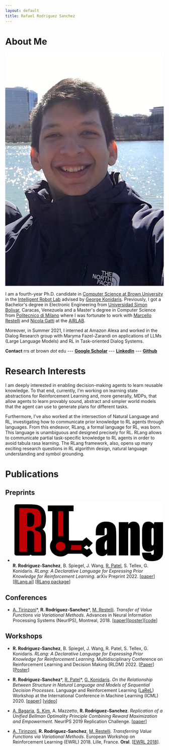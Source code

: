```yaml
---
layout: default
title: Rafael Rodriguez Sanchez
---
```


# About Me

<img class="profile-picture" src="profile.jpg">

I am a fourth-year Ph.D. candidate in [Computer Science at Brown University](https://cs.brown.edu) in the [Intelligent Robot Lab](http://irl.cs.brown.edu) advised by [George Konidaris](http://cs.brown.edu/people/gdk/). Previously, I got a Bachelor's degree in Electronic Engineering from [Universidad Simon Bolivar](http://www.usb.ve), Caracas, Venezuela and a Master's degree in Computer Science from [Politecnico di Milano](https://polimi.it) where I was fortunate to work with [Marcello Restelli](https://restelli.faculty.polimi.it/MyWebSite/index.shtml) and [Nicola Gatti](https://www.gametheory.polimi.it/nicola-gatti.html) at the [AIRLAB](http://airlab.deib.polimi.it). 

Moreover, in Summer 2021, I interned at Amazon Alexa and worked in the Dialog Research group with Maryma Fazel-Zarandi on applications of LLMs (Large Language Models) and RL in Task-oriented Dialog Systems.


**Contact** rrs *at* brown *dot* edu --- **[Google Scholar](https://scholar.google.com/citations?user=ONxoqRUAAAAJ&hl=es)** --- **[LinkedIn](https://linkedin.com/in/rafarodsa)**
--- **[Github](https://github.com/rafarodsa)**

# Research Interests

I am deeply interested in enabling decision-making agents to learn reusable knowledge. To that end, currently, I'm working on learning state abstractions for Reinforcement Learning and, more generally, MDPs, that allow agents to learn provably sound, abstract and simpler world models that the agent can use to generate plans for different tasks.

Furthermore, I've also worked at the intersection of Natural Language and RL, investigating how to communicate prior knowledge to RL agents through languages. From this endeavor, RLang, a formal language for RL, was born. This language is unambiguous and designed precisely for RL. RLang allows to communicate partial task-specific knowledge to RL agents in order to avoid tabula rasa learning. The RLang framework, also, opens up many exciting research questions in RL algorithm design, natural language understanding and symbol grounding. 

# Publications

## Preprints


- <img class="paper-picture" src="/rlang_logo.png"> **R. Rodriguez-Sanchez**, B. Spiegel, J. Wang, [R. Patel](http://cs.brown.edu/people/rpatel59/), S. Tellex, G. Konidaris. *RLang: A Declarative Language for Expressing Prior Knowledge for Reinforcement Learning*. arXiv Preprint 2022. [[paper](https://arxiv.org/abs/2208.06448)] [[RLang.ai](http://rlang.ai)] [[RLang package](https://github.com/brownirl/rlang)] 


## **Conferences**

- [A. Tirinzoni](https://andreatirinzoni.github.io)\*, **R. Rodriguez-Sanchez**\*, [M. Restelli](https://restelli.faculty.polimi.it/MyWebSite/index.shtml). *Transfer of Value Functions via Variational Methods*. Advances in Neural Information Processing Systems (NeurIPS), Montreal, 2018. [[paper](/tirinzoni2018transfer.pdf)][[poster](/nips2018_poster_transfer.pdf)][[code](https://github.com/AndreaTirinzoni/variational-transfer-rl)]

## **Workshops**

- **R. Rodriguez-Sanchez**, B. Spiegel, J. Wang, R. Patel, S. Tellex, G. Konidaris. *RLang: A Declarative Language for Expressing Prior Knowledge for Reinforcement Learning*. Multidisciplinary Conference on Reinforcement Learning and Decision Making (RLDM) 2022. 
[[Paper](/rlang_rldm2022.pdf)] [[Poster](/rlang_rldm_poster.pdf)]

- **R. Rodriguez-Sanchez**\*, [R. Patel](http://cs.brown.edu/people/rpatel59/)\*, [G. Konidaris](http://cs.brown.edu/people/gdk/). *On the Relationship Between Structure in Natural Language and Models of Sequential Decision Processes*. Language and Reinforcement Learning ([LaReL](https://larel-ws.github.io/accepted-papers/)) Workshop at the International Conference in Machine Learning (ICML) 2020. 
[[paper](/on_the_relationship_between_structure_in_natural_language_and_models_of_sequential_decision_processes.pdf)] [[video](https://www.youtube.com/watch?v=a3JJo_cvzpE&feature=emb_logo)]

- [A. Bagaria](https://abagaria.github.io), [S. Kim](https://seungchan-kim.github.io), A. Mazzetto, **R. Rodriguez-Sanchez**. *Replication of a Unified Bellman Optimality Principle Combining Reward Maximization and Empowerment*. NeurIPS 2019 Replication Challenge. [[paper](https://openreview.net/pdf?id=B1grPT9GTH)]

- [A. Tirinzoni](https://andreatirinzoni.github.io), **R. Rodriguez-Sanchez**, [M. Restelli](https://restelli.faculty.polimi.it/MyWebSite/index.shtml). *Transferring Value Functions via Variational Methods*. European Workshop on Reinforcement Learning (EWRL) 2018. Lille, France. **Oral**. [[EWRL 2018](https://ewrl.wordpress.com/past-ewrl/ewrl14-2018/)].
